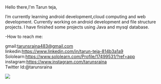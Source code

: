 Hello there,I'm Tarun teja,

I’m currently learning android development,cloud computing and web development.
Currently working on  android development and file structure projects.
I have finished some projects using Java and mysql database.

-How to reach me: 

gmail:tarunsraina483@gmail.com                         
linkedin:https://www.linkedin.com/in/tarun-teja-814b3a1a9                     
Sololearn:https://www.sololearn.com/Profile/17499531/?ref=app          
instagram:https://www.instagram.com/tarunsraina         
Twitter Id:@tarunsraina


<img src="https://github-readme-stats.vercel.app/api?username=tarunsraina&&show_icons=true&title_color=ffffff&icon_color=bb2acf&text_color=daf7dc&bg_color=151515">

